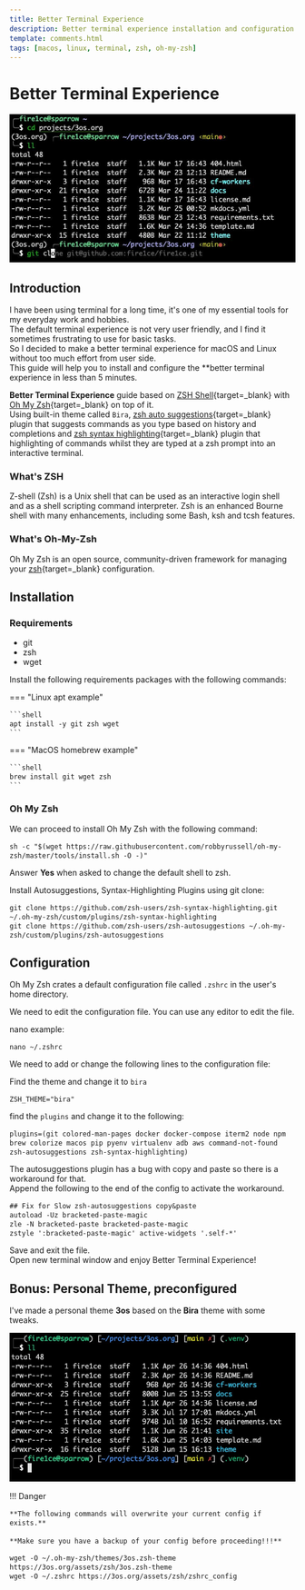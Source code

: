 ```yaml
---
title: Better Terminal Experience
description: Better terminal experience installation and configuration guide, for macOS and Linux. Based on zsh, oh-my-zsh with auto suggestions and syntax highlighting.
template: comments.html
tags: [macos, linux, terminal, zsh, oh-my-zsh]
---
```


# Better Terminal Experience

![Terminal Screenshot][terminal-screenshot-img]

## Introduction

I have been using terminal for a long time, it's one of my essential tools for my everyday work and hobbies.  
The default terminal experience is not very user friendly, and I find it sometimes frustrating to use for basic tasks.  
So I decided to make a better terminal experience for macOS and Linux without too much effort from user side.  
This guide will help you to install and configure the \*\*better terminal experience in less than 5 minutes.

**Better Terminal Experience** guide based on [ZSH Shell][zsh-url]{target=\_blank} with [Oh My Zsh][ohmyz.sh-url]{target=\_blank} on top of it.  
Using built-in theme called `Bira`, [zsh auto suggestions][zsh-autosuggestions-url]{target=\_blank} plugin that suggests commands as you type based on history and completions and [zsh syntax highlighting][zsh-syntax-highlighting-url]{target=\_blank} plugin that highlighting of commands whilst they are typed at a zsh prompt into an interactive terminal.

### What's ZSH

Z-shell (Zsh) is a Unix shell that can be used as an interactive login shell and as a shell scripting command interpreter. Zsh is an enhanced Bourne shell with many enhancements, including some Bash, ksh and tcsh features.

### What's Oh-My-Zsh

Oh My Zsh is an open source, community-driven framework for managing your [zsh][zsh-url]{target=\_blank} configuration.

## Installation

### Requirements

- git
- zsh
- wget

Install the following requirements packages with the following commands:

=== "Linux apt example"

    ```shell
    apt install -y git zsh wget
    ```

=== "MacOS homebrew example"

    ```shell
    brew install git wget zsh
    ```

### Oh My Zsh

We can proceed to install Oh My Zsh with the following command:

```shell
sh -c "$(wget https://raw.githubusercontent.com/robbyrussell/oh-my-zsh/master/tools/install.sh -O -)"
```

Answer **Yes** when asked to change the default shell to zsh.

Install Autosuggestions, Syntax-Highlighting Plugins using git clone:

```shell
git clone https://github.com/zsh-users/zsh-syntax-highlighting.git ~/.oh-my-zsh/custom/plugins/zsh-syntax-highlighting
git clone https://github.com/zsh-users/zsh-autosuggestions ~/.oh-my-zsh/custom/plugins/zsh-autosuggestions
```

## Configuration

Oh My Zsh crates a default configuration file called `.zshrc` in the user's home directory.

We need to edit the configuration file. You can use any editor to edit the file.

nano example:

```shell
nano ~/.zshrc
```

We need to add or change the following lines to the configuration file:

Find the theme and change it to `bira`

```shell
ZSH_THEME="bira"
```

find the `plugins` and change it to the following:

```shell
plugins=(git colored-man-pages docker docker-compose iterm2 node npm brew colorize macos pip pyenv virtualenv adb aws command-not-found zsh-autosuggestions zsh-syntax-highlighting)
```

The autosuggestions plugin has a bug with copy and paste so there is a workaround for that.  
Append the following to the end of the config to activate the workaround.

```shell
## Fix for Slow zsh-autosuggestions copy&paste
autoload -Uz bracketed-paste-magic
zle -N bracketed-paste bracketed-paste-magic
zstyle ':bracketed-paste-magic' active-widgets '.self-*'
```

Save and exit the file.  
Open new terminal window and enjoy Better Terminal Experience!

## Bonus: Personal Theme, preconfigured

I've made a personal theme **3os** based on the **Bira** theme with some tweaks.

![Personal Terminal Screenshot][personal-terminal-screenshot-img]

!!! Danger

    **The following commands will overwrite your current config if exists.**

    **Make sure you have a backup of your config before proceeding!!!**

```shell
wget -O ~/.oh-my-zsh/themes/3os.zsh-theme https://3os.org/assets/zsh/3os.zsh-theme
wget -O ~/.zshrc https://3os.org/assets/zsh/zshrc_config
```

<!-- appendices -->

[zsh-url]: https://www.zsh.org/ 'ZSH'
[ohmyz.sh-url]: https://ohmyz.sh/ 'Oh-My-Zsh'
[zsh-autosuggestions-url]: https://github.com/zsh-users/zsh-autosuggestions 'ZSH Autosuggestions github page'
[zsh-syntax-highlighting-url]: https://github.com/zsh-users/zsh-syntax-highlighting 'ZSH Syntax-Highlighting github page'
[iterm2-url]: https://iterm2.com/ 'iTerm2 homepage'
[homebrew-url]: https://brew.sh/ 'Homebrew homepage'
[terminal-screenshot-img]: /assets/images/a0514d0c-abca-11ec-93a6-ffaf1c727a0d.jpg 'Terminal Screenshot'
[personal-terminal-screenshot-img]: /assets/images/0e1913a6-0616-11ed-872f-4f150aadb6cd.jpg 'Personal Terminal Screenshot'

<!-- end appendices -->
